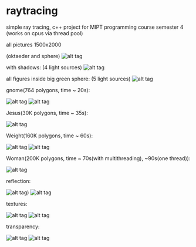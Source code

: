 # raytracing
simple ray tracing, c++ project for MIPT programming course semester 4 
(works on cpus via thread pool)

all pictures 1500x2000

(oktaeder and sphere)
![alt tag](https://github.com/sergmiller/raytracing/blob/master/images/sample.png)

with shadows:
(4 light sources)
![alt tag](https://github.com/sergmiller/raytracing/blob/master/images/shadows.png)

all figures inside big green sphere:
(5 light sources)
![alt tag](https://github.com/sergmiller/raytracing/blob/master/images/inside_sphere.png)

gnome(764 polygons, time ~ 20s):

![alt tag](https://github.com/sergmiller/raytracing/blob/master/images/gnome_1.png)
![alt tag](https://github.com/sergmiller/raytracing/blob/master/images/gnome_2.png)

Jesus(30К polygons, time ~ 35s):

![alt tag](https://github.com/sergmiller/raytracing/blob/master/images/jesus.bmp)

Weight(160К polygons, time ~ 60s):

![alt tag](https://github.com/sergmiller/raytracing/blob/master/images/weight_1.bmp)
![alt tag](https://github.com/sergmiller/raytracing/blob/master/images/weight_2.bmp)

Woman(200K polygons, time ~ 70s(with multithreading), ~90s(one thread)):

![alt tag](https://github.com/sergmiller/raytracing/blob/master/images/woman.bmp)

reflection:

![alt tag](https://github.com/sergmiller/raytracing/blob/master/images/reflection_1.bmp))
![alt tag](https://github.com/sergmiller/raytracing/blob/master/images/reflection_2.bmp)

textures:

![alt tag](https://github.com/sergmiller/raytracing/blob/master/images/textures_1.bmp)
![alt tag](https://github.com/sergmiller/raytracing/blob/master/images/textures_2.bmp)


transparency:

![alt tag](https://github.com/sergmiller/raytracing/blob/master/images/transparency_1.png)
![alt tag](https://github.com/sergmiller/raytracing/blob/master/images/transparency_2.png)
